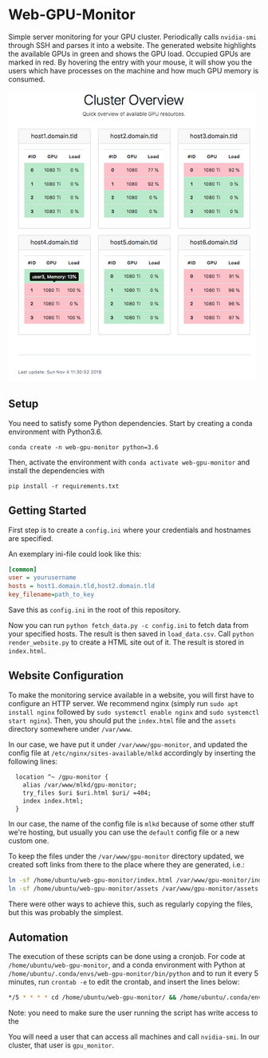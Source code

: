 # Web-GPU-Monitor

Simple server monitoring for your GPU cluster.
Periodically calls `nvidia-smi` through SSH and parses it into a website.
The generated website highlights the available GPUs in green and shows the
GPU load.
Occupied GPUs are marked in red. By hovering the entry with your mouse,
it will show you the users which have processes on the machine and how much
GPU memory is consumed.

![Screenshot](./assets/example.png)

## Setup

You need to satisfy some Python dependencies. Start by creating a conda environment with Python3.6.

```
conda create -n web-gpu-monitor python=3.6
```

Then, activate the environment with `conda activate web-gpu-monitor` and install the dependencies with

```
pip install -r requirements.txt
```

## Getting Started

First step is to create a `config.ini` where your credentials and hostnames are specified.

An exemplary ini-file could look like this:

```ini
[common]
user = yourusername
hosts = host1.domain.tld,host2.domain.tld
key_filename=path_to_key
```

Save this as `config.ini` in the root of this repository.

Now you can run `python fetch_data.py -c config.ini` to fetch data from
your specified hosts. The result is then saved in `load_data.csv`.
Call `python render_website.py` to create a HTML site out of it.
The result is stored in `index.html`.

## Website Configuration

To make the monitoring service available in a website, you will first have to configure an HTTP server. We recommend nginx (simply run `sudo apt install nginx` followed by `sudo systemctl enable nginx` and `sudo systemctl start nginx`). Then, you should put the `index.html` file and the `assets` directory somewhere under `/var/www`. 

In our case, we have put it under `/var/www/gpu-monitor`, and updated the config file at `/etc/nginx/sites-available/mlkd` accordingly by inserting the following lines:

```nginx
  location ^~ /gpu-monitor {
    alias /var/www/mlkd/gpu-monitor;
    try_files $uri $uri.html $uri/ =404;
    index index.html;
  }
```

In our case, the name of the config file is `mlkd` because of some other stuff we're hosting, but usually you can use the `default` config file or a new custom one.

To keep the files under the `/var/www/gpu-monitor` directory updated, we created soft links from there to the place where they are generated, i.e.:

```bash
ln -sf /home/ubuntu/web-gpu-monitor/index.html /var/www/gpu-monitor/index.html
ln -sf /home/ubuntu/web-gpu-monitor/assets /var/www/gpu-monitor/assets
```

There were other ways to achieve this, such as regularly copying the files, but this was probably the simplest.

## Automation

The execution of these scripts can be done using a cronjob. For code at `/home/ubuntu/web-gpu-monitor`, and a conda environment with Python at `/home/ubuntu/.conda/envs/web-gpu-monitor/bin/python` and to run it every 5 minutes, run `crontab -e` to edit the crontab, and insert the lines below:

```bash
*/5 * * * * cd /home/ubuntu/web-gpu-monitor/ && /home/ubuntu/.conda/envs/web-gpu-monitor/bin/python /home/ubuntu/web-gpu-monitor/fetch_data.py -c config.ini && /home/ubuntu/web-gpu-monitor/ && /home/ubuntu/.conda/envs/web-gpu-monitor/bin/python /home/ubuntu/web-gpu-monitor/render_website.py
```

Note: you need to make sure the user running the script has write access to the 

You will need a user that can access all machines and call `nvidia-smi`. In our cluster, that user is `gpu_monitor`.